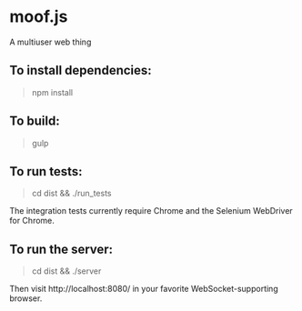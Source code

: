 moof.js
=======

A multiuser web thing

To install dependencies:
------------------------

> npm install

To build:
---------
> gulp

To run tests:
-------------

> cd dist && ./run_tests

The integration tests currently require Chrome and the Selenium WebDriver for Chrome.

To run the server:
------------------

> cd dist && ./server

Then visit http://localhost:8080/ in your favorite WebSocket-supporting browser.
